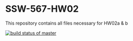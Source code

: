 # SSW-567-HW02
This repository contains all files necessary for HW02a &amp; b

[![build status of master](https://travis-ci.org/kevferreras/SSW-567-HW02.svg?branch=master)](https://travis-ci.org/kevferreras/SSW-567-HW02)
